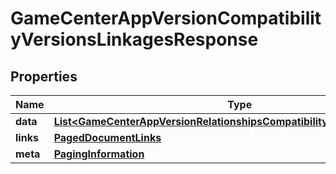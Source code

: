 

# GameCenterAppVersionCompatibilityVersionsLinkagesResponse


## Properties

| Name | Type | Description | Notes |
|------------ | ------------- | ------------- | -------------|
|**data** | [**List&lt;GameCenterAppVersionRelationshipsCompatibilityVersionsDataInner&gt;**](GameCenterAppVersionRelationshipsCompatibilityVersionsDataInner.md) |  |  |
|**links** | [**PagedDocumentLinks**](PagedDocumentLinks.md) |  |  |
|**meta** | [**PagingInformation**](PagingInformation.md) |  |  [optional] |



